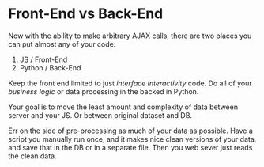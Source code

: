 # Front-End vs Back-End

Now with the ability to make arbitrary AJAX calls, there are two places you can put almost any of your code:

1. JS / Front-End
1. Python / Back-End

Keep the front end limited to just _interface interactivity_ code.
Do all of your _business logic_ or data processing in the backed in Python.

Your goal is to move the least amount and complexity of data between server and your JS.
Or between original dataset and DB.

Err on the side of pre-processing as much of your data as possible.
Have a script you manually run once, and it makes nice clean versions of your data, and save that in the DB or in a separate file.
Then you web sever just reads the clean data.
